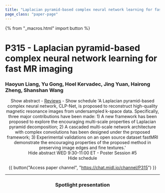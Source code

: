 ```yaml
---
title: "Laplacian pyramid-based complex neural network learning for fast MR imaging"
page_class: "paper-page"
---
```


{% from "_macros.html" import button %}

# P315 - Laplacian pyramid-based complex neural network learning for fast MR imaging


### Haoyun Liang, Yu Gong, Hoel Kervadec, Jing Yuan, Hairong Zheng, Shanshan Wang

<center><a class="toggle_visibility" data-selector=".paper_abstract" data-level="3">Show abstract</a>
        - <a href="https://openreview.net/forum?id=0IeI8QS8N6">Reviews</a>
        - <a class="toggle_visibility" data-selector=".paper_qa" data-level="3">Show schedule</a>

<span class="paper_abstract">
        'A Laplacian pyramid-based complex neural network, CLP-Net, is proposed to reconstruct high-quality magnetic resonance images from undersampled k-space data. Specifically, three major contributions have been made: 1) A new framework has been proposed to explore the encouraging multi-scale properties of Laplacian pyramid decomposition; 2) A cascaded multi-scale network architecture with complex convolutions has been designed under the proposed framework; 3) Experimental validations on an open source dataset fastMRI demonstrate the encouraging properties of the proposed method in preserving image edges and fine textures.'
        <span class="actions">
  <br/>
  <a class="toggle_visibility" data-level="2">Hide abstract</a></span>
</span>

<span class="paper_qa">
        WED 9:30-11:00 ET - Poster Session #5
        <br/>
        <span class="actions"><a class="toggle_visibility" data-level="2">Hide schedule</a></span>
</span>

{{ button("Access paper channel", "https://chat.midl.io/channel/P315") }}

---

### Spotlight presentation
